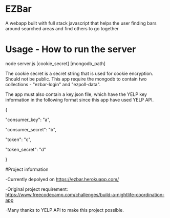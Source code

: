 # EZBar
A webapp built with full stack javascript that helps the user finding bars around searched areas and find others to go together

# Usage - How to run the server
node server.js [cookie_secret] [mongodb_path]


The cookie secret is a secret string that is used for cookie encryption. Should not be public.
This app require the mongodb to contain two collections - "ezbar-login" and "ezpoll-data".

The app must also contain a key.json file, which have the YELP key information in the following format since this app have used YELP API.

{

  "consumer_key": "a",
  
  "consumer_secret": "b",
  
  "token": "c",
  
  "token_secret": "d"
  
}


#Project information

-Currently depolyed on https://ezbar.herokuapp.com/


-Original project requirement: https://www.freecodecamp.com/challenges/build-a-nightlife-coordination-app


-Many thanks to YELP API to make this project possible.
